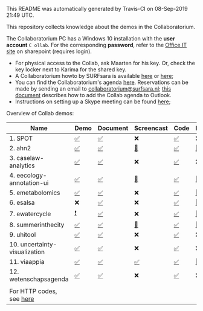 This README was automatically generated by Travis-CI on 08-Sep-2019 21:49 UTC.

This repository collects knowledge about the demos in the Collaboratorium.

The Collaboratorium PC has a Windows 10 installation with the **user account** ``C ollab``. For the corresponding **password**, refer to the [Office IT site](https://nlesc.sharepoint.com/it/SitePages/Collab.aspx) on sharepoint (requires login).

- For physical access to the Collab, ask Maarten for his key. Or, check the key locker next to Karima for the shared key.
- A Collaboratorium howto by SURFsara is available [here](https://www.surf.nl/binaries/content/assets/surf/en/2015/collab_manual.pdf) or [here](/doc/collab_manual.pdf);
- You can find the Collaboratorium's agenda [here](https://userinfo.surfsara.nl/systems/collaboratorium/agenda). Reservations can be made by sending an email to [collaboratorium@surfsara.nl](mailto:collaboratorium@surfsara.nl); [this document](/doc/add-collab-calendar-to-outlook.md) describes how to add the Collab agenda to Outlook.
- Instructions on setting up a Skype meeting can be found [here](/doc/setting-up-a-skype-meeting.md);

Overview of Collab demos:

| Name | Demo | Document | Screencast | Code | Presentation
| --- | --- | --- | --- | --- | --- |
| 1. SPOT | [:white_check_mark:](http://nlesc.github.io/spot) | [:white_check_mark:](https://github.com/NLeSC/collab-demos/blob/master/demos/spot/README.md) | :x: | [:white_check_mark:](https://github.com/NLeSC/SPOT) | :x: |
| 2. ahn2 | [:white_check_mark:](http://ahn2.pointclouds.nl/) | [:white_check_mark:](https://github.com/NLeSC/collab-demos/blob/master/demos/ahn2/README.md) | [:no_entry_sign:](https://vimeo.com/154200270) | [:white_check_mark:](https://github.com/NLeSC/ahn-pointcloud-viewer) | [:no_entry_sign:](https://nlesc.sharepoint.com/Shared%20Documents/Forms/AllItems.aspx?RootFolder=%2FShared%20Documents%2FNLeSC%20Project%20Presentations%2FClosed%2FMassive%20point%20cloud%20for%20eSciences&FolderCTID=0x0120004EB0DBA245A10041AA401E78745EB1B1&View={2CC9F224-02CB-49B5-9DBB-C97AE29C8572}) |
| 3. caselaw-analytics | [:white_check_mark:](https://nlesc.github.io/case-law-app/) | [:white_check_mark:](https://github.com/NLeSC/collab-demos/blob/master/demos/caselaw/README.md) | :x: | [:white_check_mark:](https://github.com/NLeSC/case-law-app) | :x: |
| 4. eecology-annotation-ui | [:white_check_mark:](http://nlesc.github.io/eEcology-Annotation-UI/demo/demo.html) | [:white_check_mark:](https://github.com/NLeSC/collab-demos/blob/master/demos/eecology-annotation-ui/README.md) | [:no_entry_sign:](https://vimeo.com/158029473) | [:white_check_mark:](https://github.com/NLeSC/eEcology-Annotation-UI) | [:no_entry_sign:](https://nlesc.sharepoint.com/Shared%20Documents/Forms/AllItems.aspx?RootFolder=%2FShared%20Documents%2FNLeSC%20Project%20Presentations%2FCurrent%2FeEcology&FolderCTID=0x0120004EB0DBA245A10041AA401E78745EB1B1&View={2CC9F224-02CB-49B5-9DBB-C97AE29C8572}) |
| 5. emetabolomics | [:white_check_mark:](http://www.emetabolomics.org/green_tea_hmdb.html) | [:white_check_mark:](https://github.com/NLeSC/collab-demos/blob/master/demos/emetabolomics/README.md) | :x: | [:white_check_mark:](https://github.com/NLeSC/MAGMa) | [:no_entry_sign:](https://nlesc.sharepoint.com/Shared%20Documents/Forms/AllItems.aspx?RootFolder=%2FShared%20Documents%2FNLeSC%20Project%20Presentations%2FCurrent%2FeMetabolomics&FolderCTID=0x0120004EB0DBA245A10041AA401E78745EB1B1&View={2CC9F224-02CB-49B5-9DBB-C97AE29C8572}) |
| 6. esalsa | :x: | [:white_check_mark:](https://github.com/NLeSC/collab-demos/blob/master/demos/esalsa/README.md) | :x: | [:white_check_mark:](https://github.com/NLeSC/?utf8=%E2%9C%93&query=esalsa) | [:no_entry_sign:](https://nlesc.sharepoint.com/Shared%20Documents/Forms/AllItems.aspx?RootFolder=%2FShared%20Documents%2FNLeSC%20Project%20Presentations%2FCurrent%2FeSalsa&FolderCTID=0x0120004EB0DBA245A10041AA401E78745EB1B1&View={2CC9F224-02CB-49B5-9DBB-C97AE29C8572}) |
| 7. ewatercycle | [:heavy_exclamation_mark:](http://forecast.ewatercycle.org/) | [:white_check_mark:](https://github.com/NLeSC/collab-demos/blob/master/demos/ewatercycle/README.md) | :x: | [:white_check_mark:](https://github.com/NLeSC/?utf8=%E2%9C%93&query=ewatercycle) | [:no_entry_sign:](https://nlesc.sharepoint.com/Shared%20Documents/Forms/AllItems.aspx?RootFolder=%2FShared%20Documents%2FNLeSC%20Project%20Presentations%2FCurrent%2FeWaterCycle&FolderCTID=0x0120004EB0DBA245A10041AA401E78745EB1B1&View={2CC9F224-02CB-49B5-9DBB-C97AE29C8572}) |
| 8. summerinthecity | [:white_check_mark:](http://summerinthecity.github.io/heatwavemap/) | [:white_check_mark:](https://github.com/NLeSC/collab-demos/blob/master/demos/summerinthecity/README.md) | [:no_entry_sign:](https://vimeo.com/154200273) | [:white_check_mark:](https://github.com/summerinthecity) | [:no_entry_sign:](https://nlesc.sharepoint.com/Shared%20Documents/Forms/AllItems.aspx?RootFolder=%2FShared%20Documents%2FNLeSC%20Project%20Presentations%2FCurrent%2FSummerInTheCity&FolderCTID=0x0120004EB0DBA245A10041AA401E78745EB1B1&View={2CC9F224-02CB-49B5-9DBB-C97AE29C8572}) |
| 9. uhitool | [:white_check_mark:](http://summerinthecity.github.io/uhitool) | [:white_check_mark:](https://github.com/NLeSC/collab-demos/blob/master/demos/uhitool/README.md) | :x: | [:white_check_mark:](https://github.com/summerinthecity/uhitool) | :x: |
| 10. uncertainty-visualization | [:white_check_mark:](https://nlesc.github.io/UncertaintyVisualization) | [:white_check_mark:](https://github.com/NLeSC/collab-demos/blob/master/demos/uncertainty-visualization/README.md) | :x: | [:white_check_mark:](https://github.com/NLeSC/UncertaintyVisualization) | :x: |
| 11. viaappia | [:white_check_mark:](http://viaappia.esciencecenter.nl) | [:white_check_mark:](https://github.com/NLeSC/collab-demos/blob/master/demos/viaappia/README.md) | [:white_check_mark:](https://youtu.be/I3DLXSrRiyk) | [:white_check_mark:](https://github.com/NLeSC/collab-demos/tree/master/demos/viaappia/repositories.md) | [:no_entry_sign:](https://nlesc.sharepoint.com/Shared%20Documents/Forms/AllItems.aspx?RootFolder=%2FShared%20Documents%2FNLeSC%20Project%20Presentations%2FClosed%2FMapping%20the%20Via%20Appia%20in%203D%20-%20Patty&FolderCTID=0x0120004EB0DBA245A10041AA401E78745EB1B1&View={2CC9F224-02CB-49B5-9DBB-C97AE29C8572}) |
| 12. wetenschapsagenda | [:white_check_mark:](http://wetenschapsagenda.esciencecenter.nl) | [:white_check_mark:](https://github.com/NLeSC/collab-demos/blob/master/demos/wetenschapsagenda/README.md) | :x: | [:white_check_mark:](https://github.com/NLeSC/wetenschapsagenda) | :x: |
|  |  |  |  |  |  |
| For HTTP codes, see [here](https://www.w3.org/Protocols/rfc2616/rfc2616-sec10.html) |  |  |  |  |  |
